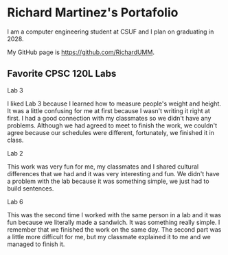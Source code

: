 # Richard Martinez's Portafolio


I am a computer engineering student at CSUF and I plan on graduating in 2028.

My GitHub page is https://github.com/RichardUMM.

## Favorite CPSC 120L Labs


Lab 3


   I liked Lab 3 because I learned how to measure people's weight and height. It was a little confusing for me at first because I wasn't writing it right at first. I had a good connection with my classmates so we didn't have any problems. Although we had agreed to meet to finish the work, we couldn't agree because our schedules were different, fortunately, we finished it in class.


Lab 2


   This work was very fun for me, my classmates and I shared cultural differences that we had and it was very interesting and fun. We didn't have a problem with the lab because it was something simple, we just had to build sentences.


Lab 6


   This was the second time I worked with the same person in a lab and it was fun because we literally made a sandwich. It was something really simple. I remember that we finished the work on the same day. The second part was a little more difficult for me, but my classmate explained it to me and we managed to finish it.

